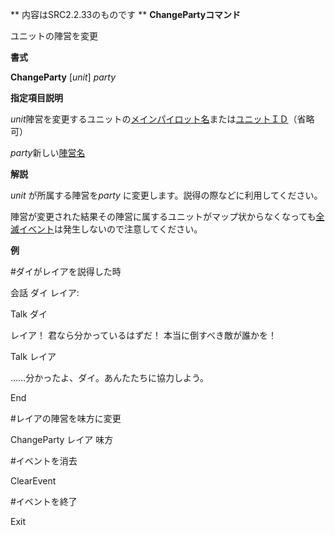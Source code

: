 ** 内容はSRC2.2.33のものです **
**ChangePartyコマンド**

ユニットの陣営を変更

**書式**

**ChangeParty** [*unit*] *party*

**指定項目説明**

*unit*陣営を変更するユニットの[メインパイロット名](メインパイロット名.md)または[ユニットＩＤ](ユニットＩＤ.md)（省略可）

*party*新しい[陣営名](陣営名.md)

**解説**

*unit* が所属する陣営を*party* に変更します。説得の際などに利用してください。

陣営が変更された結果その陣営に属するユニットがマップ状からなくなっても[全滅イベント](全滅イベント.md)は発生しないので注意してください。

**例**

#ダイがレイアを説得した時

会話 ダイ レイア:

Talk ダイ

レイア！ 君なら分かっているはずだ！ 本当に倒すべき敵が誰かを！

Talk レイア

……分かったよ、ダイ。あんたたちに協力しよう。

End

#レイアの陣営を味方に変更

ChangeParty レイア 味方

#イベントを消去

ClearEvent

#イベントを終了

Exit
